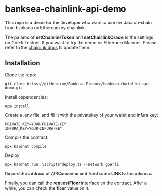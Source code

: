 # banksea-chainlink-api-demo
This repo is a demo for the developer who want to use the data on-chain from banksea on Ethereum by chainlink. 

The params of **setChainlinkToken** and **setChainlinkOracle** is the settings on Goerli Testnet. If you want to try the demo on Etheruem Mainnet. Please refer to the [chainlink docs](https://docs.chain.link/any-api/introduction) to update them.

## Installation
Clone the repo:
```
git clone https://github.com/Banksea-Finance/banksea-chainlink-api-demo.git
```
Install dependencies:
```
npm install
```
Create a .env file, and fill it with the privatekey of your wallet and infura key:
```
PRIVATE_KEY=YOUR-PRIVATE-KEY
INFURA_KEY=YOUR-INFURA-KEY
```
Compile the contract:
```
npx hardhat compile
```
Deploy
```
npx hardhat run .\scripts\deploy.ts --network goerli
```
Record the address of APIConsumer and fund some LINK to the address.

Finally, you can call the **requestFloor** interface on the contract. After a while, you can check the **floor** value on it.